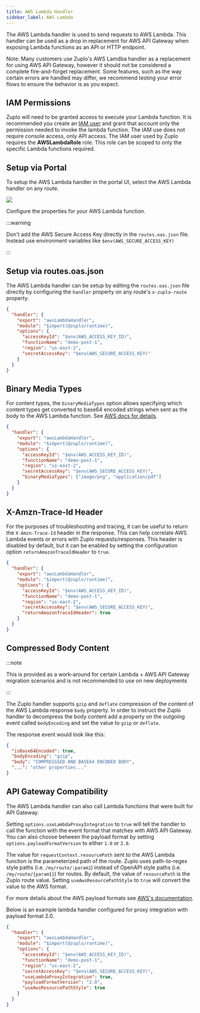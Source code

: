 ```yaml
---
title: AWS Lambda Handler
sidebar_label: AWS Lambda
---
```


The AWS Lambda handler is used to send requests to AWS Lambda. This handler can
be used as a drop in replacement for AWS API Gateway when exposing Lambda
functions as an API or HTTP endpoint.

Note: Many customers use Zuplo's AWS Lamdba handler as a replacement for using
AWS API Gateway, however it should not be considered a complete fire-and-forget
replacement. Some features, such as the way certain errors are handled may
differ, we recommend testing your error flows to ensure the behavior is as you
expect.

## IAM Permissions

Zuplo will need to be granted access to execute your Lambda function. It is
recommended you create an
[IAM user](https://docs.aws.amazon.com/IAM/latest/UserGuide/id_users_create.html)
and grant that account only the permission needed to invoke the lambda function.
The IAM use does not require console access, only API access. The IAM user used
by Zuplo requires the **AWSLambdaRole** role. This role can be scoped to only
the specific Lambda functions required.

## Setup via Portal

To setup the AWS Lambda handler in the portal UI, select the AWS Lambda handler
on any route.

![](https://cdn.zuplo.com/assets/aa9dc09d-6636-4a8b-94bc-ee28bb779fc8.png)

Configure the properties for your AWS Lambda function.

:::warning

Don't add the AWS Secure Access Key directly in the `routes.oas.json` file.
Instead use environment variables like `$env(AWS_SECURE_ACCESS_KEY)`

:::

## Setup via routes.oas.json

The AWS Lambda handler can be setup by editing the `routes.oas.json` file
directly by configuring the `handler` property on any route's `x-zuplo-route`
property.

```json
{
  "handler": {
    "export": "awsLambdaHandler",
    "module": "$import(@zuplo/runtime)",
    "options": {
      "accessKeyId": "$env(AWS_ACCESS_KEY_ID)",
      "functionName": "demo-post-1",
      "region": "us-east-2",
      "secretAccessKey": "$env(AWS_SECURE_ACCESS_KEY)"
    }
  }
}
```

## Binary Media Types

For content types, the `binaryMediaTypes` option allows specifying which content
types get converted to base64 encoded strings when sent as the body to the AWS
Lambda function. See
[AWS docs for details](https://docs.aws.amazon.com/apigateway/latest/developerguide/api-gateway-payload-encodings.html).

```json
{
  "handler": {
    "export": "awsLambdaHandler",
    "module": "$import(@zuplo/runtime)",
    "options": {
      "accessKeyId": "$env(AWS_ACCESS_KEY_ID)",
      "functionName": "demo-post-1",
      "region": "us-east-2",
      "secretAccessKey": "$env(AWS_SECURE_ACCESS_KEY)",
      "binaryMediaTypes": ["image/png", "application/pdf"]
    }
  }
}
```

## X-Amzn-Trace-Id Header

For the purposes of troubleshooting and tracing, it can be useful to return the
`X-Amzn-Trace-Id` header in the response. This can help correlate AWS Lambda
events or errors with Zuplo requests/responses. This header is disabled by
default, but it can be enabled by setting the configuration option
`returnAmazonTraceIdHeader` to `true`.

```json
{
  "handler": {
    "export": "awsLambdaHandler",
    "module": "$import(@zuplo/runtime)",
    "options": {
      "accessKeyId": "$env(AWS_ACCESS_KEY_ID)",
      "functionName": "demo-post-1",
      "region": "us-east-2",
      "secretAccessKey": "$env(AWS_SECURE_ACCESS_KEY)",
      "returnAmazonTraceIdHeader": true
    }
  }
}
```

## Compressed Body Content

:::note

This is provided as a work-around for certain Lambda + AWS API Gateway migration
scenarios and is not recommended to use on new deployments

:::

The Zuplo handler supports `gzip` and `deflate` compression of the content of
the AWS Lambda response `body` property. In order to instruct the Zuplo handler
to decompress the body content add a property on the outgoing event called
`bodyEncoding` and set the value to `gzip` or `deflate`.

The response event would look like this:

```json
{
  "isBase64Encoded": true,
  "bodyEncoding": "gzip",
  "body": "COMPRESSSED AND BASE64 ENCODED BODY",
  "...": "other properties..."
}
```

## API Gateway Compatibility

The AWS Lambda handler can also call Lambda functions that were built for API
Gateway.

Setting `options.useLambdaProxyIntegration` to `true` will tell the handler to
call the function with the event format that matches with AWS API Gateway. You
can also choose between the payload format by setting
`options.payloadFormatVersion` to either `1.0` or `2.0`.

The value for `requestContext.resourcePath` sent to the AWS Lambda function is
the parameterized path of the route. Zuplo uses path-to-regex style paths (i.e.
`/my/route/:param1`) instead of OpenAPI style paths (i.e. `/my/route/{param1}`)
for routes. By default, the value of `resourcePath` is the Zuplo route value.
Setting `useAwsResourcePathStyle` to `true` will convert the value to the AWS
format.

For more details about the AWS payload formats see
[AWS's documentation](https://docs.aws.amazon.com/apigateway/latest/developerguide/http-api-develop-integrations-lambda.html).

Below is an example lambda handler configured for proxy integration with payload
format 2.0.

```json
{
  "handler": {
    "export": "awsLambdaHandler",
    "module": "$import(@zuplo/runtime)",
    "options": {
      "accessKeyId": "$env(AWS_ACCESS_KEY_ID)",
      "functionName": "demo-post-1",
      "region": "us-east-2",
      "secretAccessKey": "$env(AWS_SECURE_ACCESS_KEY)",
      "useLambdaProxyIntegration": true,
      "payloadFormatVersion": "2.0",
      "useAwsResourcePathStyle": true
    }
  }
}
```
